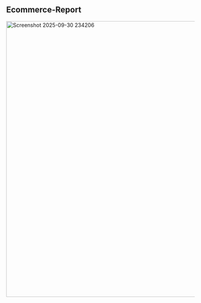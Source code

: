## Ecommerce-Report

<img width="1300" height="737" alt="Screenshot 2025-09-30 234206" src="https://github.com/user-attachments/assets/5e0ff8d0-02b3-42e5-88f8-0669eb61d377" />
